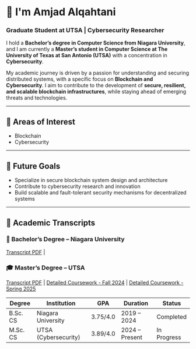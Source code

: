 # 👋 I'm Amjad Alqahtani  
### Graduate Student at UTSA | Cybersecurity Researcher  

I hold a **Bachelor’s degree in Computer Science from Niagara University**, and I am currently a **Master’s student in Computer Science at The University of Texas at San Antonio (UTSA)** with a concentration in **Cybersecurity**.  

My academic journey is driven by a passion for understanding and securing distributed systems, with a specific focus on **Blockchain and Cybersecurity**. I aim to contribute to the development of **secure, resilient, and scalable blockchain infrastructures**, while staying ahead of emerging threats and technologies.

---

## 📌 Areas of Interest  
- Blockchain  
- Cybersecurity

---

## 🚀 Future Goals  
- Specialize in secure blockchain system design and architecture  
- Contribute to cybersecurity research and innovation  
- Build scalable and fault-tolerant security mechanisms for decentralized systems  

---

## 📄 Academic Transcripts  

### 📘 Bachelor’s Degree – Niagara University  
[Transcript PDF](https://drive.google.com/file/d/1YA4sciorPg3E9QTjAJZbJxFFDGmQrmgb/view?usp=sharing) |

### 🎓 Master’s Degree – UTSA  
[Transcript PDF](https://drive.google.com/file/d/1Uy_k4DyeZO5G623O8jVGBPqqJkAmKtuA/view?usp=sharing) | [Detailed Coursework - Fall 2024](https://github.com/AmjadAlqahtani90/Fall2025/tree/main) | [Detailed Coursework - Spring 2025](https://github.com/AmjadAlqahtani90/Spring2025/tree/main)

| Degree       | Institution             | GPA     | Duration         | Status      |
|--------------|--------------------------|---------|------------------|-------------|
| B.Sc. CS     | Niagara University        | 3.75/4.0 | 2019 – 2024      | Completed   |
| M.Sc. CS     | UTSA (Cybersecurity)      | 3.89/4.0 | 2024 – Present   | In Progress |
